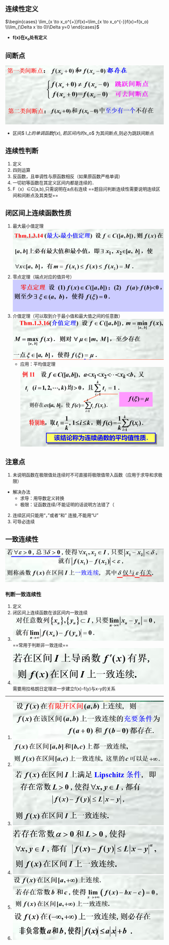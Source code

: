 ## 连续性定义
$\begin{cases}
   \lim_{x \to x_o^{+}}f(x)=\lim_{x \to x_o^{-}}f(x)=f(x_o)  \\\lim_{\Delta x \to 0}\Delta y=0
\end{cases}$

* **f(x)在$x_o$处有定义**

## 间断点
![](images/2022-11-01-22-57-41.png)
* 区间$ I$上的单调函数f(x) ,若区间内的$x_o$ 为其间断点,则必为跳跃间断点

## 连续性判断
1. 定义
2. 四则运算
3. 反函数，且单调性与原函数相反（如果原函数严格单调）
4. 一切初等函数在其定义区间内都是连续的．
5. F（x）$\in$C[a,b),只需说明在a点右连续
==题目问判断连续性需要说明连续区间和间断点及其类型==


## 闭区间上连续函数性质
1. 最大最小值定理![](images/2022-11-01-23-03-36.png)
2. 零点定理（端点对应的值异号）![](images/2022-11-01-23-06-06.png)
3. 介值定理（可以取到介于最小值和最大值之间的任意数）![](images/2022-11-01-23-05-38.png)
   * 应用：平均值定理![](images/2022-11-01-23-09-26.png)

## 注意点
1. 未说明函数在极限值处连续时不可直接将极限值带入函数（应用于求导和求极限）
* 解决办法
  * 求导：用导数定义转换
  * 极限：证函数连续/不能证明的话说明方法错了（
2. 连续区间只能用“，”或者“和” 连接,不能用“U”
2. 可导必连续

## 一致连续性
![](images/2022-11-02-22-07-31.png)

### 判断一致连续性
1. 定义
2. 闭区间上连续函数在该区间内一致连续
3. ![](images/2022-11-02-22-08-54.png)==常用于判断非一致连续==
4. ![](images/2022-11-02-22-10-57.png)
   需要用拉格朗日定理进一步建立f(x)-f(y)与x-y的关系
----
1. ![](images/2022-11-02-22-09-44.png)
2. ![](images/2022-11-02-22-09-59.png)
3. ![](images/2022-11-02-22-10-09.png)
4. ![](images/2022-11-02-22-11-13.png)
5.  ![](images/2022-11-02-22-11-25.png)
6.  ![](images/2022-11-02-22-12-02.png)